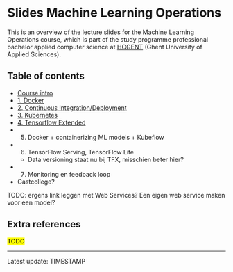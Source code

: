 # Slides Machine Learning Operations

This is an overview of the lecture slides for the Machine Learning Operations course,
which is part of the study programme professional bachelor applied computer science
at [HOGENT](https://www.hogent.be/) (Ghent University of Applied Sciences).

## Table of contents

- [Course intro](00-intro.html)
- [1. Docker](01-docker.html)
- [2. Continuous Integration/Deployment](02-ci-cd.html)
- [3. Kubernetes](03-kubernetes.html)
- [4. Tensorflow Extended](04-tfx-pipelines.html)
- 5. Docker + containerizing ML models + Kubeflow
- 6. TensorFlow Serving, TensorFlow Lite
  - Data versioning staat nu bij TFX, misschien beter hier?
- 7. Monitoring en feedback loop
- Gastcollege?

TODO: ergens link leggen met Web Services? Een eigen web service maken voor een model?

## Extra references

<mark>TODO</mark>

---

Latest update: TIMESTAMP
